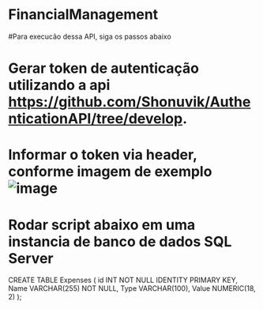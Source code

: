 # FinancialManagement
#Para execucão dessa API, siga os passos abaixo

# Gerar token de autenticação utilizando a api https://github.com/Shonuvik/AuthenticationAPI/tree/develop.

# Informar o token via header, conforme imagem de exemplo ![image](https://github.com/Shonuvik/FinancialManagementAPI/assets/34462179/b3d25541-f837-4506-8e87-51d34cda22c4)

# Rodar script abaixo em uma instancia de banco de dados SQL Server

 CREATE TABLE Expenses (
  id              INT           NOT NULL    IDENTITY    PRIMARY KEY,
  Name            VARCHAR(255)  NOT NULL,
  Type  	      VARCHAR(100),
  Value           NUMERIC(18, 2)
);


